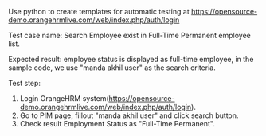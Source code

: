 Use python to create templates for automatic testing at https://opensource-demo.orangehrmlive.com/web/index.php/auth/login

Test case name: Search Employee exist in Full-Time Permanent employee list.

Expected result: employee status is displayed as full-time employee, in the sample code, we use "manda akhil user" as the search criteria.

Test step:
1. Login OrangeHRM system(https://opensource-demo.orangehrmlive.com/web/index.php/auth/login).
2. Go to PIM page, fillout "manda akhil user" and click search button.
3. Check result Employment Status as "Full-Time Permanent".
